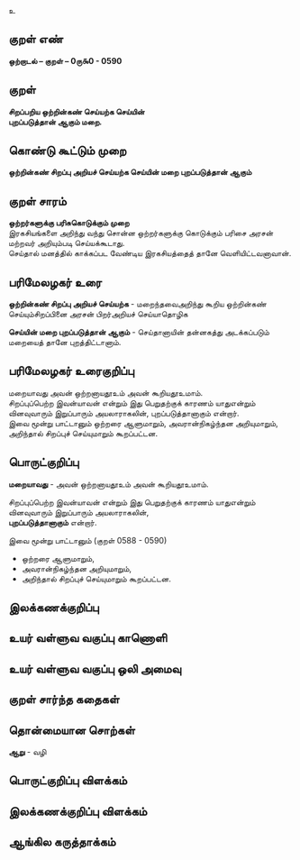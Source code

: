 உ

## குறள் எண் 

**ஒற்றாடல் – குறள் – 0ரு௯0 - 0590**  

## குறள் 

**சிறப்பறிய ஒற்றின்கண் செய்யற்க செய்யின்  
புறப்படுத்தான் ஆகும் மறை.**  

## கொண்டு கூட்டும் முறை

**ஒற்றின்கண் சிறப்பு அறியச் செய்யற்க செய்யின் மறை புறப்படுத்தான் ஆகும்**

## குறள் சாரம் 

**ஒற்றர்களுக்கு பரிசுகொடுக்கும் முறை**  
இரகசியங்களை அறிந்து வந்து சொன்ன ஒற்றர்களுக்கு கொடுக்கும் பரிசை அரசன் மற்றவர் அறியும்படி செய்யக்கூடாது.  
செய்தால் மனத்தில் காக்கப்பட வேண்டிய இரகசியத்தைத் தானே வெளியிட்டவனாவான்.  

## பரிமேலழகர் உரை

**ஒற்றின்கண் சிறப்பு அறியச் செய்யற்க** - மறைந்தவைஅறிந்து கூறிய ஒற்றின்கண் செய்யும்சிறப்பினை அரசன் பிறர்அறியச் செய்யாதொழிக  

**செய்யின் மறை புறப்படுத்தான் ஆகும்** - செய்தானாயின் தன்னகத்து அடக்கப்படும் மறையைத் தானே புறத்திட்டானாம். 

## பரிமேலழகர் உரைகுறிப்பு   

மறையாவது அவன் ஒற்றனாயதூஉம் அவன் கூறியதூஉமாம்.  
சிறப்புப்பெற்ற இவன்யாவன் என்றும் இது பெறுதற்குக் காரணம் யாதுஎன்றும் வினவுவாரும் இறுப்பாரும் அயலாராகலின், புறப்படுத்தானாகும் என்றார்.  
இவை மூன்று பாட்டானும் ஒற்றரை ஆளுமாறும், அவரான்நிகழ்ந்தன அறியுமாறும், அறிந்தால் சிறப்புச் செய்யுமாறும் கூறப்பட்டன.    

## பொருட்குறிப்பு 

**மறையாவது** - அவன் ஒற்றனாயதூஉம் அவன் கூறியதூஉமாம்.  

சிறப்புப்பெற்ற இவன்யாவன் என்றும் இது பெறுதற்குக் காரணம் யாதுஎன்றும் வினவுவாரும் இறுப்பாரும் அயலாராகலின்,   
**புறப்படுத்தானாகும்** என்றார்.  

இவை மூன்று பாட்டானும் (குறள் 0588 - 0590)  
* ஒற்றரை ஆளுமாறும்,  
* அவரான்நிகழ்ந்தன அறியுமாறும்,  
* அறிந்தால் சிறப்புச் செய்யுமாறும் கூறப்பட்டன.   

## இலக்கணக்குறிப்பு  


## உயர் வள்ளுவ வகுப்பு காணொளி


## உயர் வள்ளுவ வகுப்பு ஒலி அமைவு 

 
## குறள் சார்ந்த கதைகள் 


## தொன்மையான சொற்கள்

**ஆறு** - வழி   

## பொருட்குறிப்பு விளக்கம்


## இலக்கணக்குறிப்பு விளக்கம்


## ஆங்கில கருத்தாக்கம் 


